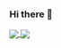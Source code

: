 ### Hi there 👋

<a href="https://github.com/kroyoo/kroyoo/">
  <img align="center" src="https://github-readme-stats.vercel.app/api?username=kroyoo&show_icons=true&theme=cobalt&count_private=true&line_height=30&include_all_commits=true" />
</a>
<a href="https://github.com/kroyoo/kroyoo/">
  <img align="center" src="https://github-readme-stats.vercel.app/api/top-langs/?username=kroyoo&layout=compact&line_height=30" />
</a>


<!--
**kroyoo/kroyoo** is a ✨ _special_ ✨ repository because its `README.md` (this file) appears on your GitHub profile.

Here are some ideas to get you started:

- 🔭 I’m currently working on ...
- 🌱 I’m currently learning ...
- 👯 I’m looking to collaborate on ...
- 🤔 I’m looking for help with ...
- 💬 Ask me about ...
- 📫 How to reach me: ...
- 😄 Pronouns: ...
- ⚡ Fun fact: ...
-->

